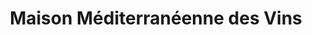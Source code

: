 ---
title: "Maison Méditerranéenne des Vins"
url: /le-grau-du-roi/maison-mediterraneenne-des-vins/
shop: Lebensmittel
---